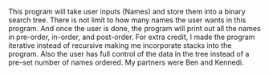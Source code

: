 This program will take user inputs (Names) and store them into a binary search tree. There is not limit to how many names the user wants in this program. And once the user is done, the program will print out all the names in pre-order, in-order, and post-order. For extra credit, I made the program iterative instead of recursive making me incorporate stacks into the program. Also the user has full control of the data in the tree instead of a pre-set number of names ordered. My partners were Ben and Kennedi.
